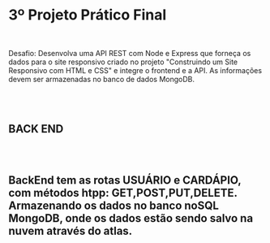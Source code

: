 <h1>3º Projeto Prático Final</h1>
<br>
<p>
Desafio: Desenvolva uma API REST com Node e Express que forneça os dados para o site responsivo criado no projeto "Construindo um Site Responsivo com HTML e CSS" e integre o frontend e a API. As informações devem ser armazenadas no banco de dados MongoDB.
 </p>
 <br>
 <h2>BACK END<h2>
<br>
<p>
BackEnd tem as rotas USUÁRIO e CARDÁPIO, com métodos htpp: GET,POST,PUT,DELETE.
Armazenando os dados no banco noSQL MongoDB, onde os dados estão sendo salvo na nuvem através do atlas.
</p>

